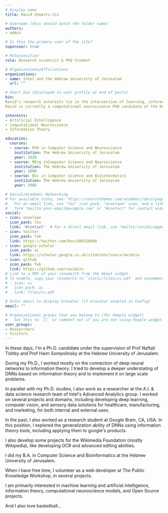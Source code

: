 ```yaml
---
# Display name
title: Ravid Shwartz-Ziv

# Username (this should match the folder name)
authors:
- admin

# Is this the primary user of the site?
superuser: true

# Role/position
role: Research scientist & PhD Student

# Organizations/Affiliations
organizations:
- name: Intel and the Hebrew University of Jerusalem
  url: ""

# Short bio (displayed in user profile at end of posts)
bio: 
Ravid’s research interests lie in the intersection of learning, information and optimization in deep neural networks. Ravid’s main focus is exploring learning via information for both artificial and biological neural network.
Ravid is currently a computational neuroscience PhD candidate at the Hebrew University of Jerusalem at the Machine Learning Lab under the supervision of Prof. Tali Tishby. Ravid received both his B.A and his M.Sc degrees from the Hebrew University of Jerusalem.

interests:
- Artificial Intelligence
- Computational Neuroscience
- Information Theory

education:
  courses:
  - course: PhD in Computer Science and Neuroscience
    institution: The Hebrew University of Jerusalem
    year: 2020
  - course: MEng inComputer Science and Neuroscience
    institution: The Hebrew University of Jerusalem
    year: 2009
  - course: BSc in Computer Science and Bioinformatics
    institution: The Hebrew University of Jerusalem
    year: 2008

# Social/Academic Networking
# For available icons, see: https://sourcethemes.com/academic/docs/page-builder/#icons
#   For an email link, use "fas" icon pack, "envelope" icon, and a link in the
#   form "mailto:your-email@example.com" or "#contact" for contact widget.
social:
- icon: envelope
  icon_pack: fas
  link: '#contact'  # For a direct email link, use "mailto:ravidziv@gmail.com".
- icon: twitter
  icon_pack: fab
  link: https://twitter.com/Ravid99216606
- icon: google-scholar
  icon_pack: ai
  link: https://scholar.google.co.uk/citations?user=ravidziv
- icon: github
  icon_pack: fab
  link: https://github.com/ravidizv
# Link to a PDF of your resume/CV from the About widget.
# To enable, copy your resume/CV to `static/files/cv.pdf` and uncomment the lines below.
# - icon: cv
#   icon_pack: ai
#   link: files/cv.pdf

# Enter email to display Gravatar (if Gravatar enabled in Config)
email: ""

# Organizational groups that you belong to (for People widget)
#   Set this to `[]` or comment out if you are not using People widget.
user_groups:
- Researchers
- Visitors
---
```



 In these days, I'm a Ph.D. candidate under the supervision of Prof Naftali Tishby and Prof Haim Sompolinsky at the Hebrew University of Jerusalem.

During my Ph.D., I worked mostly on the connection of deep neural networks to information theory. I tried to develop a deeper understating of DNNs based on information theory and to implement it on large scale problems.

In parallel with my Ph.D. studies, I also work as a researcher at the A.I. & data science research team of Intel's Advanced Analytics group. I worked on several projects and domains, including developing deep learning, computer vision, and sensory data solutions for healthcare, manufacturing, and marketing, for both internal and external uses.

In the past, I also worked as a research student at Google Brain, CA, USA. In this position, I explored the generalization ability of DNNs using information theory tools, including applying them to google's products.

I also develop some projects for the Wikimedia Foundation (mostly Wikipedia), like developing OCR and advanced editing abilities.

I did my B.A. in Computer Science and Bioinformatics at the Hebrew University of Jerusalem.

When I have free time, I volunteer as a web developer at The Public Knowledge Workshop, in several projects.

I am primarily interested in machine learning and artificial intelligence, information theory, computational neuroscience models, and Open Source projects.

And I also love basketball... 
